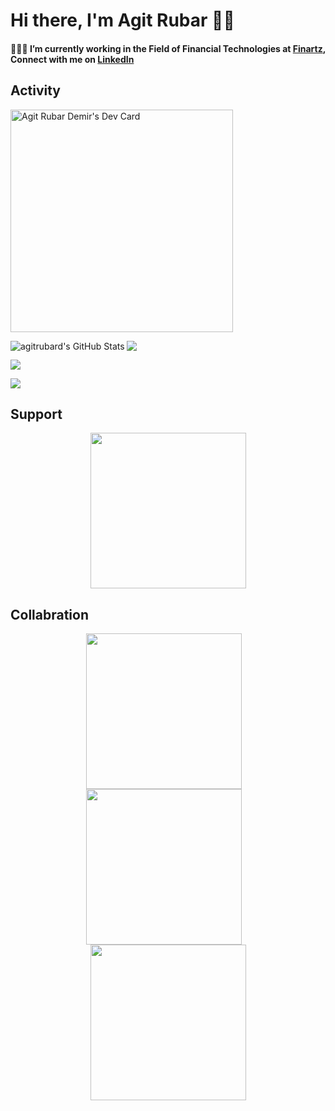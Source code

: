 # Hi there, I'm Agit Rubar 👋🏼 

#### 👨🏾‍💻 I’m currently working in the Field of Financial Technologies at [Finartz](https://www.finartz.com), Connect with me on [LinkedIn](https://linkedin.com/in/agitrubard)

## **Activity**

<a href="https://app.daily.dev/agitrubard"><img src="https://api.daily.dev/devcards/v2/Qy2bbcmdRYiU4xLUetILb.png?type=default&r=tqe" width="356" alt="Agit Rubar Demir's Dev Card"/></a>

<img align="left" alt="agitrubard's GitHub Stats" src="https://github-readme-stats-git-masterorgs-github-readme-stats-team.vercel.app/api?username=agitrubard&include_orgs=true&show_icons=true&hide_border=false&title_color=FAC601&icon_color=FAC601&bg_color=193649&text_color=ffffff"/>
<img align="justify" src="https://github-readme-stats.vercel.app/api/top-langs?username=agitrubard&show_icons=true&locale=en&layout=compact&title_color=FAC601&icon_color=FAC601&bg_color=193649&text_color=ffffff"/>  
<p align="left"> <img src="https://komarev.com/ghpvc/?username=agitrubard&label=Profile%20views"/>
<p align="left"> <img src="https://github-readme-streak-stats.herokuapp.com?user=agitrubard&theme=cobalt2&hide_border=true&border_radius=6&date_format=j%20M%5B%20Y%5D&card_width=815"/>


## **Support**

<p align="center">
<a href="https://buymeacoffee.com/n8fyqpyf6md"> <img align="center" src="https://i.hizliresim.com/d427w9w.png" width="249"></a>

## **Collabration**

<p align="center">
<a href="http://superpeer.com/agitrubard"> <img align="center" src="https://i.hizliresim.com/3lw7xvj.png" width="249"></a>&emsp;
<a href="https://fiverr.com/agitrubard"> <img align="center" src="https://i.hizliresim.com/l6f3meg.png" width="249"></a>&emsp;
<a href="https://upwork.com/freelancers/~015f060a0d0fcf7c0b"> <img align="center" src="https://i.hizliresim.com/8x7t2ob.png" width="249"></a>
